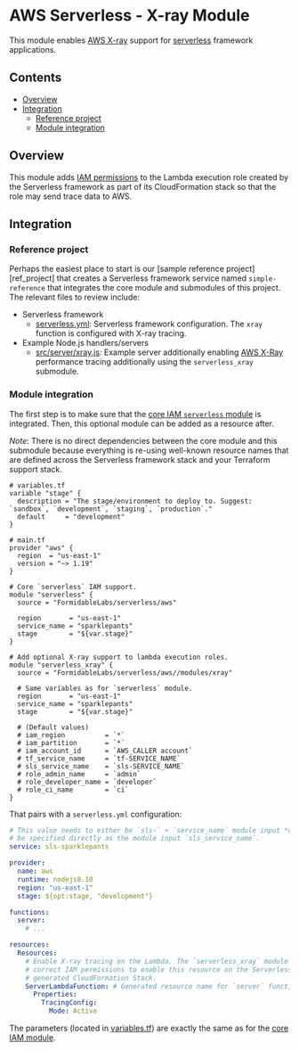 


AWS Serverless - X-ray Module
=============================

This module enables [AWS X-ray][] support for [serverless][] framework applications.

## Contents

<!-- START doctoc generated TOC please keep comment here to allow auto update -->
<!-- DON'T EDIT THIS SECTION, INSTEAD RE-RUN doctoc TO UPDATE -->


- [Overview](#overview)
- [Integration](#integration)
  - [Reference project](#reference-project)
  - [Module integration](#module-integration)

<!-- END doctoc generated TOC please keep comment here to allow auto update -->

## Overview

This module adds [IAM permissions][xray_iam] to the Lambda execution role created by the Serverless framework as part of its CloudFormation stack so that the role may send trace data to AWS.

## Integration

### Reference project

Perhaps the easiest place to start is our [sample reference project][ref_project] that creates a Serverless framework service named `simple-reference` that integrates the core module and submodules of this project. The relevant files to review include:

- Serverless framework
    - [serverless.yml](https://github.com/FormidableLabs/aws-lambda-serverless-reference/blob/master/serverless.yml): Serverless framework configuration. The `xray` function is configured with X-ray tracing.
- Example Node.js handlers/servers
    - [src/server/xray.js](https://github.com/FormidableLabs/aws-lambda-serverless-reference/blob/master/src/server/xray.js): Example server additionally enabling [AWS X-Ray][] performance tracing additionally using the `serverless_xray` submodule.

### Module integration

The first step is to make sure that the [core IAM `serverless` module][core_module] is integrated. Then, this optional module can be added as a resource after.

_Note_: There is no direct dependencies between the core module and this submodule because everything is re-using well-known resource names that are defined across the Serverless framework stack and your Terraform support stack.

```hcl
# variables.tf
variable "stage" {
  description = "The stage/environment to deploy to. Suggest: `sandbox`, `development`, `staging`, `production`."
  default     = "development"
}

# main.tf
provider "aws" {
  region  = "us-east-1"
  version = "~> 1.19"
}

# Core `serverless` IAM support.
module "serverless" {
  source = "FormidableLabs/serverless/aws"

  region       = "us-east-1"
  service_name = "sparklepants"
  stage        = "${var.stage}"
}

# Add optional X-ray support to lambda execution roles.
module "serverless_xray" {
  source = "FormidableLabs/serverless/aws//modules/xray"

  # Same variables as for `serverless` module.
  region       = "us-east-1"
  service_name = "sparklepants"
  stage        = "${var.stage}"

  # (Default values)
  # iam_region          = `*`
  # iam_partition       = `*`
  # iam_account_id      = `AWS_CALLER account`
  # tf_service_name     = `tf-SERVICE_NAME`
  # sls_service_name    = `sls-SERVICE_NAME`
  # role_admin_name     = `admin`
  # role_developer_name = `developer`
  # role_ci_name        = `ci`
}
```

That pairs with a `serverless.yml` configuration:

```yml
# This value needs to either be `sls-` + `service_name` module input *or*
# be specified directly as the module input `sls_service_name`.
service: sls-sparklepants

provider:
  name: aws
  runtime: nodejs8.10
  region: "us-east-1"
  stage: ${opt:stage, "development"}

functions:
  server:
    # ...

resources:
  Resources:
    # Enable X-ray tracing on the Lambda. The `serverless_xray` module gives
    # correct IAM permissions to enable this resource on the Serverless-
    # generated CloudFormation Stack.
    ServerLambdaFunction: # Generated resource name for `server` function...
      Properties:
        TracingConfig:
          Mode: Active
```

The parameters (located in [variables.tf](variables.tf)) are exactly the same as for the [core IAM module][core_module].

[serverless]: https://serverless.com/
[Terraform]: https://www.terraform.io
[AWS X-Ray]: https://aws.amazon.com/xray/

[core_module]: ../../README.md
[xray_iam]: https://docs.aws.amazon.com/IAM/latest/UserGuide/list_awsx-ray.html
